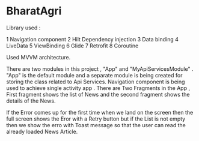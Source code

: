 # BharatAgri

Library used :

1 Navigation component
2 Hilt Dependency injection
3 Data binding
4 LiveData
5 ViewBinding
6 Glide
7 Retrofit
8 Coroutine

Used MVVM architecture.

There are two modules in this project , "App" and "MyApiServicesModule" . "App" is the default module and a separate
module is being created for storing the class related to Api Services.
Navigation component is being used to achieve single activity app . There are Two Fragments in the App , First fragment shows the list of News
and the second fragment shows the details of the News.

If the Error comes up for the first time when we land on the screen then the full screen shows the Eror with a Retry button but if the List is not empty then we show the erro with
Toast message  so that the user can read the already loaded News Article.
